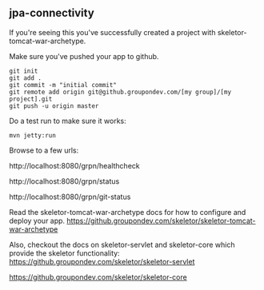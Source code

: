 
jpa-connectivity
-------------
If you're seeing this you've successfully created a project with skeletor-tomcat-war-archetype.

Make sure you've pushed your app to github.
```
git init
git add .
git commit -m "initial commit"
git remote add origin git@github.groupondev.com/[my group]/[my project].git
git push -u origin master
```

Do a test run to make sure it works:
```
mvn jetty:run
```

Browse to a few urls:

http://localhost:8080/grpn/healthcheck

http://localhost:8080/grpn/status

http://localhost:8080/grpn/git-status


Read the skeletor-tomcat-war-archetype docs for how to configure and deploy your app.
https://github.groupondev.com/skeletor/skeletor-tomcat-war-archetype

Also, checkout the docs on skeletor-servlet and skeletor-core which provide the skeletor functionality:
https://github.groupondev.com/skeletor/skeletor-servlet

https://github.groupondev.com/skeletor/skeletor-core



